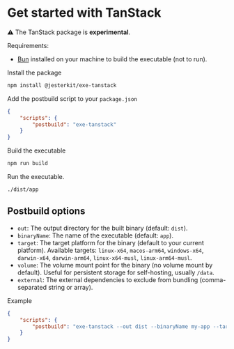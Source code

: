 # Get started with TanStack

⚠️ The TanStack package is **experimental**.

Requirements:

- [Bun](https://bun.com/) installed on your machine to build the executable (not to run).

Install the package

```bash
npm install @jesterkit/exe-tanstack
```

Add the postbuild script to your `package.json`

```json
{
	"scripts": {
		"postbuild": "exe-tanstack"
	}
}
```

Build the executable

```bash
npm run build
```

Run the executable.

```bash
./dist/app
```

## Postbuild options

- `out`: The output directory for the built binary (default: `dist`).
- `binaryName`: The name of the executable (default: `app`).
- `target`: The target platform for the binary (default to your current platform). Available targets: `linux-x64`, `macos-arm64`, `windows-x64`, `darwin-x64`, `darwin-arm64`, `linux-x64-musl`, `linux-arm64-musl`.
- `volume`: The volume mount point for the binary (no volume mount by default). Useful for persistent storage for self-hosting, usually `/data`.
- `external`: The external dependencies to exclude from bundling (comma-separated string or array).

Example

```json
{
	"scripts": {
		"postbuild": "exe-tanstack --out dist --binaryName my-app --target linux-x64 --volume /data"
	}
}
```
